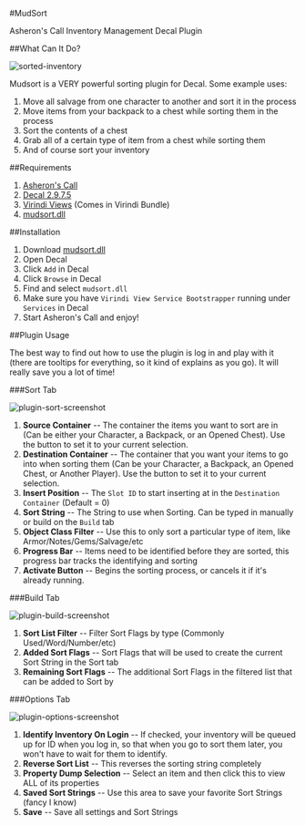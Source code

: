 #MudSort

Asheron's Call Inventory Management Decal Plugin

##What Can It Do?

![sorted-inventory](https://raw.githubusercontent.com/mudzereli/mudsort/master/docs/assets/beforeafter.jpg "Sorted Inventory Screenshot")

Mudsort is a VERY powerful sorting plugin for Decal. Some example uses:

1. Move all salvage from one character to another and sort it in the process
2. Move items from your backpack to a chest while sorting them in the process
3. Sort the contents of a chest
4. Grab all of a certain type of item from a chest while sorting them
5. And of course sort your inventory

##Requirements

1. [Asheron's Call](http://www.asheronscall.com/en)
2. [Decal 2.9.7.5](http://www.decaldev.com/)
3. [Virindi Views](http://virindi.net/plugins/) (Comes in Virindi Bundle)
4. [mudsort.dll](https://github.com/mudzereli/mudsort/raw/master/bin/Release/mudsort.dll)

##Installation

1. Download [mudsort.dll](https://github.com/mudzereli/mudsort/raw/master/bin/Release/mudsort.dll)
2. Open Decal
3. Click `Add` in Decal
4. Click `Browse` in Decal
5. Find and select `mudsort.dll`
6. Make sure you have `Virindi View Service Bootstrapper` running under `Services` in Decal
7. Start Asheron's Call and enjoy!

##Plugin Usage

The best way to find out how to use the plugin is log in and play with it (there are tooltips for everything, so it kind of explains as you go).
It will really save you a lot of time!

###Sort Tab

![plugin-sort-screenshot](https://raw.githubusercontent.com/mudzereli/mudsort/master/docs/assets/plugin-sort.png "Sort Tab Screenshot")

1. **Source Container** -- The container the items you want to sort are in (Can be either your Character, a Backpack, or an Opened Chest). Use the button to set it to your current selection.
2. **Destination Container** -- The container that you want your items to go into when sorting them (Can be your Character, a Backpack, an Opened Chest, or Another Player). Use the button to set it to your current selection.
3. **Insert Position** -- The `Slot ID` to start inserting at in the `Destination Container` (Default = 0)
4. **Sort String** -- The String to use when Sorting. Can be typed in manually or build on the `Build` tab
5. **Object Class Filter** -- Use this to only sort a particular type of item, like Armor/Notes/Gems/Salvage/etc
6. **Progress Bar** -- Items need to be identified before they are sorted, this progress bar tracks the identifying and sorting
7. **Activate Button** -- Begins the sorting process, or cancels it if it's already running.

###Build Tab

![plugin-build-screenshot](https://raw.githubusercontent.com/mudzereli/mudsort/master/docs/assets/plugin-build.png "Build Tab Screenshot")

1. **Sort List Filter** -- Filter Sort Flags by type (Commonly Used/Word/Number/etc)
2. **Added Sort Flags** -- Sort Flags that will be used to create the current Sort String in the Sort tab
3. **Remaining Sort Flags** -- The additional Sort Flags in the filtered list that can be added to Sort by

###Options Tab

![plugin-options-screenshot](https://raw.githubusercontent.com/mudzereli/mudsort/master/docs/assets/plugin-options.png "Options Tab Screenshot")

1. **Identify Inventory On Login** -- If checked, your inventory will be queued up for ID when you log in, so that when you go to sort them later, you won't have to wait for them to identify.
2. **Reverse Sort List** -- This reverses the sorting string completely
3. **Property Dump Selection** -- Select an item and then click this to view ALL of its properties
4. **Saved Sort Strings** -- Use this area to save your favorite Sort Strings (fancy I know)
5. **Save** -- Save all settings and Sort Strings